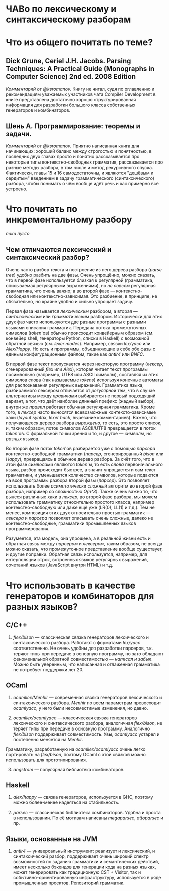 # ЧАВо по лексическому и синтаксическому разборам

# Что из общего почитать по теме?

##  Dick Grune, Ceriel J.H. Jacobs. Parsing Techniques: A Practical Guide (Monographs in Computer Science) 2nd ed. 2008 Edition

_Комментарий от @ksromanov._ Книгу не читал, судя по оглавлению и рекомендациям
уважаемых участников чата Compiler Development в книге представлена достаточно
хорошо структурированная информация для разработки большого класса собственных генераторов
и комбинаторов.

## Шень А. Программирование: теоремы и задачи.

_Комментарий от @ksromanov._ Приятно написанная книга для начинающих: хороший баланс между строгостью и понятностью,
в последних двух главах просто и понятно рассказывается про некоторые типы контекстно-свободных грамматик,
рассказывается про разные методы разбора, в том числе и метод рекурсивного спуска. Фактически, главы 15 и 16
самодостаточны, и являются "дешёвым и сердитым" введением в задачу грамматического (синтаксического) разбора, чтобы понимать
о чём вообще идёт речь и как примерно всё устроено.

# Что почитать по инкрементальному разбору

_пока пусто_

## Чем отличаются лексический и синтаксический разбор?

Очень часто разбор текста и построение из него дерева разбора (_parse tree_) удобно разбить на две фазы. Очень упрощённо, можно сказать, что в первой фазе используется близкая к регулярной (грамматика, описываемая регулярными выражениями), но _не совсем_ регулярная грамматика, что очень важно; а во второй фазе — контекстно-свободная или контекстно-зависимая. Это разбиение, в принципе, не обязательно, но крайне удобно и сильно упрощает задачу.

Первая фаза называется _лексическим_ разбором, а вторая — _синтаксическим_ или _грамматическим_ разбором. Исторически для этих двух фаз часто используются две разные программы с разными языками описания грамматик. Передача потока промежуточных символов (_token_'ов) обычно происходит конвейерным образом (см. конвейер shell, генераторы Python, списки в Haskell) с возможной обратной связью (см. _lexer modes_). Например, связки *lex/yacc* или *Alex/Happy*. Но есть и программы, объединяющие в себе обе фазы с единым конфигурационным файлом, такие как *antlr4* или *BNFC*.

В первой фазе текст пропускается через некоторую программу (_лексер_, сгенерированный *flex* или *Alex*), которая читает текст программы посимвольно (например, UTF8 или ASCII символы), составляя из этих символов слова (так называемые _tokens_) используя конечные автоматы для распознавания регулярных выражений. Грамматика языка, разбираемого лексером отличается от _регулярной_ тем, что в случае альтернативы между _правилами_ выбирается не первый подходящий вариант, а тот, что даёт наиболее длинный префикс (жадный выбор), внутри же _правил_ работает обычная регулярная грамматика. Кроме того, в _лексер_ часто выносятся всевозможные контексто-зависимые хаки (_layout syntax_, _lexer hack_, вырезание комментариев). Важно, что получающееся дерево разбора *вырождено*, то есть, это просто список, и, таким образом, поток символов ASCII/UTF8 превращается в поток _token_'ов. С формальной точки зрения и то, и другое — _символы_, но _разных_ языков.

Во второй фазе поток _token_'ов разбирается уже с помощью _парсера_ контекстно-свободной грамматики (_парсер_, сгенерированный *bison* или *Happy*), превращаясь в обычное дерево разбора. За счёт того, что в этой фазе _символами_ являются _token_'ы, то есть _слова_ первоначального языка, разбор происходит быстрее, а значит упрощается и сам текст грамматики, и уменьшается количество символов, которые подаются на вход программы разбора второй фазы (*парсер*). Это позволяет использовать более _асимптотически сложный_ алгоритм во второй фазе разбора, например со сложностью _O(n^3)_. Также очень важно то, что вынеся различные хаки в _лексер_, во второй фазе разбора, мы можем использовать грамматику относительно простого класса, например контекстно-свободную или даже ещё уже (LR(0), LL(1) и т.д.). Тем не менее, композиция этих двух относительно простых грамматик — _лексера_ и _парсера_ позволяет описывать очень сложные, далеко не контекстно-свободные, грамматики промышленных языков программирования.

Разумеется, эта модель, она упрощена, а в реальной жизни есть и обратная связь между _парсером_ и _лексером_, таким образом, не всегда можно сказать, что промежуточное представление вообще существует, и другие поправки. Обратная связь используется, например, для интерполяции строк, встроенных языков регулярных выражений, сочетаний языков (JavaScript внутри HTML) и т.д.

# Что использовать в качестве генераторов и комбинаторов для разных языков?

## C/C++

1. *flex/bison* — классическая связка генераторов лексического и синтаксического разбора.
Работают с форматами *lex/yacc* соответственно. Не очень удобны для разработки парсеров,
т.к. теряют типы при передаче в основную программу, но зато обладают феноменальной обратной
совместимостью — _написал и забыл_. Можно быть уверенным, что написанная и отлаженная грамматика не потребует
поддержки лет 20.

## OCaml

1. *ocamllex/Menhir* — современная свзяка генераторов лексического и синтаксического разбора.
*Menhir* по всем параметрам превосходит *ocamlyacc*, у него были несовместимые изменения, но давно.

2. *ocamllex/ocamlyacc* — классическая связка генераторов лексического и синтаксического разбора,
аналогичная *flex/bison*, не теряет типы при передаче в основную программу. Аналогично
*flex/bison* поддерживает совместимость. Увы, *ocamlyacc* устарел и постепенно меняется на *Menhir*.

Грамматику, разработанную на *ocamllex/ocamlyacc* очень легко портировать на *flex/bison*, поэтому
OCaml с этой связкой можно использовать для прототипирования.

3. *angstrom* — популярная библиотека комбинаторов.

## Haskell

1. *alex/happy* — связка генераторов, используется в GHC, поэтому можно более-менее надеяться
на стабильность.

2. *parsec* — классическая библиотека комбинаторов. Удобна и проста в использовании.
По её мотивам написаны *megaparsec*, *attoparsec* и пр.

## Языки, основанные на JVM

1. *antlr4* — универсальный инструмент: реализует и лексический, и синтаксический разбор, поддерживает очень широкий спектр возможностей по заданию грамматики и семантических действий, имеет несколько бэкендов для генерации кода на разных языках, может генерировать как традиционную CST + Visitor, так и событийно-ориентированную инфраструктуру, используется в ряде промышленных проектов. [Репозиторий грамматик.](https://github.com/antlr/grammars-v4)

